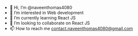 - 👋 Hi, I’m @naveenthomas4080
- 👀 I’m interested in Web development
- 🌱 I’m currently learning React JS
- 💞️ I’m looking to collaborate on React JS
- 📫 How to reach me contact.naveenthomas4080@gmail.com

<!---
naveenthomas4080/naveenthomas4080 is a ✨ special ✨ repository because its `README.md` (this file) appears on your GitHub profile.
You can click the Preview link to take a look at your changes.
--->
